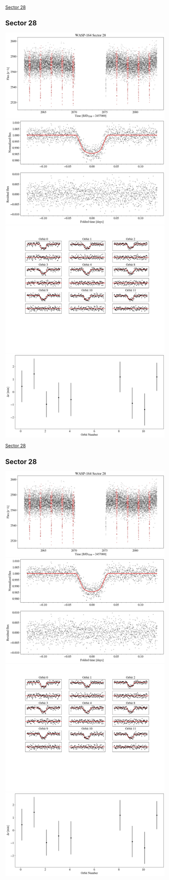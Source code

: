 [Sector 28](#sector28)

<a name = "sector28"></a>
## Sector 28
![alt text](/tt/WASP-164_Sector_28/WASP-164_Sector_28_a_TimeSeries.png)
![alt text](/tt/WASP-164_Sector_28/WASP-164_Sector_28_b_FoldedLightCurve.png)
![alt text](/tt/WASP-164_Sector_28/WASP-164_Sector_28_b_IndividualTransitsWithFit.png)
![alt text](/tt/WASP-164_Sector_28/WASP-164_Sector_28_c_TimingResiduals.png)

[Sector 28](#sector28)

<a name = "sector28"></a>
## Sector 28
![alt text](/tt/WASP-164_Sector_28/WASP-164_Sector_28_a_TimeSeries.png)
![alt text](/tt/WASP-164_Sector_28/WASP-164_Sector_28_b_FoldedLightCurve.png)
![alt text](/tt/WASP-164_Sector_28/WASP-164_Sector_28_b_IndividualTransitsWithFit.png)
![alt text](/tt/WASP-164_Sector_28/WASP-164_Sector_28_c_TimingResiduals.png)

